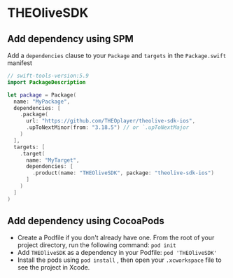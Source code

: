 # THEOliveSDK

## Add dependency using SPM

Add a `dependencies` clause to your `Package` and `targets` in the `Package.swift` manifest

```swift
// swift-tools-version:5.9
import PackageDescription

let package = Package(
  name: "MyPackage",
  dependencies: [
    .package(
      url: "https://github.com/THEOplayer/theolive-sdk-ios", 
      .upToNextMinor(from: "3.18.5") // or `.upToNextMajor
    )
  ],
  targets: [
    .target(
      name: "MyTarget",
      dependencies: [
        .product(name: "THEOliveSDK", package: "theolive-sdk-ios")
      ]
    )
  ]
)
```

## Add dependency using CocoaPods

- Create a Podfile if you don't already have one. From the root of your project directory, run the following command: `pod init`
- Add `THEOliveSDK` as a dependency in your Podfile: `pod 'THEOliveSDK'`
- Install the pods using `pod install` , then open your `.xcworkspace` file to see the project in Xcode.
